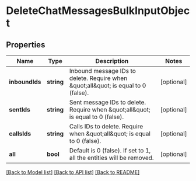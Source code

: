 # DeleteChatMessagesBulkInputObject

## Properties
Name | Type | Description | Notes
------------ | ------------- | ------------- | -------------
**inboundIds** | **string** | Inbound message IDs to delete. Require when \&quot;all\&quot; is equal to 0 (false). | [optional] 
**sentIds** | **string** | Sent message IDs to delete. Require when \&quot;all\&quot; is equal to 0 (false). | [optional] 
**callsIds** | **string** | Calls IDs to delete. Require when \&quot;all\&quot; is equal to 0 (false). | [optional] 
**all** | **bool** | Default is 0 (false). If set to 1, all the entities will be removed. | [optional] 

[[Back to Model list]](../README.md#documentation-for-models) [[Back to API list]](../README.md#documentation-for-api-endpoints) [[Back to README]](../README.md)


